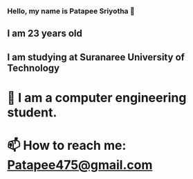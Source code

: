 ### Hello, my name is Patapee Sriyotha 👋
## I am 23 years old 
## I am studying at Suranaree University of Technology
# 🌱 I am a computer engineering student.
# 📫 How to reach me: Patapee475@gmail.com


<!--
**B6214975/B6214975** is a ✨ _special_ ✨ repository because its `README.md` (this file) appears on your GitHub profile.

Here are some ideas to get you started:

- 🔭 I’m currently working on ...
- 🌱 I’m currently learning ...
- 👯 I’m looking to collaborate on ...
- 🤔 I’m looking for help with ...
- 💬 Ask me about ...
- 📫 How to reach me: ...
- 😄 Pronouns: ...
- ⚡ Fun fact: ...
-->
